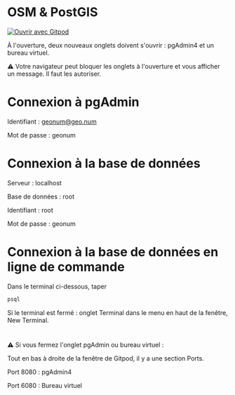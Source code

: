 # OSM & PostGIS

[![Ouvrir avec Gitpod](https://camo.githubusercontent.com/76e60919474807718793857d8eb615e7a50b18b04050577e5a35c19421f260a3/68747470733a2f2f676974706f642e696f2f627574746f6e2f6f70656e2d696e2d676974706f642e737667)](https://gitpod.io/#https://github.com/jeremyk6/TP_POSTGIS/tree/limos)

À l'ouverture, deux nouveaux onglets doivent s'ouvrir : pgAdmin4 et un bureau virtuel.

⚠️ Votre navigateur peut bloquer les onglets à l'ouverture et vous afficher un message. Il faut les autoriser.

# Connexion à pgAdmin

Identifiant : geonum@geo.num

Mot de passe : geonum

# Connexion à la base de données

Serveur : localhost

Base de données : root

Identifiant : root

Mot de passe : geonum

# Connexion à la base de données en ligne de commande
Dans le terminal ci-dessous, taper

```bash
psql
```
Si le terminal est fermé : onglet Terminal dans le menu en haut de la fenêtre, New Terminal.

#

⚠️ Si vous fermez l'onglet pgAdmin ou bureau virtuel :

Tout en bas à droite de la fenêtre de Gitpod, il y a une section Ports.

Port 8080 : pgAdmin4

Port 6080 : Bureau virtuel